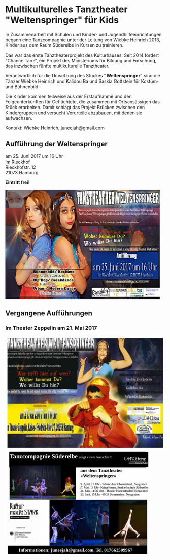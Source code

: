 # Multikulturelles Tanztheater "Weltenspringer" für Kids

In Zusammenarbeit mit Schulen und Kinder- und Jugendhilfeeinrichtungen
begann eine Tanzcompagnie unter der Leitung von Wiebke Heinrich 2013,
Kinder aus dem Raum Süderelbe in Kursen zu trainieren.

Das war das erste Tanztheaterprojekt des Kulturhauses. Seit 2014 fördert
"Chance Tanz", ein Projekt des Ministeriums für Bildung und Forschung,
das inzwischen fünfte multikulturelle Tanztheater.

Verantwortlich für die Umsetzung des Stückes **"Weltenspringer"** sind
die Tänzer Wiebke Heinrich und Kalidou Ba und Saskia Gottstein für
Kostüm- und Bühnenbild.

Die Kinder kommen teilweise aus der Erstaufnahme und den
Folgeunterkünften für Geflüchtete, die zusammen mit Ortsansässigen das
Stück erarbeiten. Damit schlägt das Projekt Brücken zwischen den
Kindergruppen und versucht Vorurteile abzubauen, mit denen sie
aufwachsen.

Kontakt: Wiebke Heinrich, <juneejah@gmail.com>

## Aufführung der Weltenspringer

am 25. Juni 2017 um 16 Uhr  
im Rieckhof  
Rieckhofstr. 12  
21073 Hamburg

**Eintritt frei!**

![](/img/wsb_487x345_Flyer_250617.jpg)

## Vergangene Aufführungen

### Im Theater Zeppelin am 21. Mai 2017

![](/img/wsb_526x369_TheaterZeppelin_web.jpg)
![](/img/wsb_458x328_Fleyr_web.jpg)
